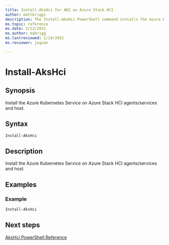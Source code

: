 ```yaml
---
title: Install-AksHci for AKS on Azure Stack HCI
author: mattbriggs
description: The Install-AksHci PowerShell command installs the Azure Kubernetes Service on Azure Stack HCI agents/services and host.
ms.topic: reference
ms.date: 2/12/2021
ms.author: mabrigg 
ms.lastreviewed: 1/14/2022
ms.reviewer: jeguan

---
```


# Install-AksHci

## Synopsis
Install the Azure Kubernetes Service on Azure Stack HCI agents/services and host.

## Syntax

```powershell
Install-AksHci
```

## Description
Install the Azure Kubernetes Service on Azure Stack HCI agents/services and host.

## Examples

### Example
```powershell
Install-AksHci
```
## Next steps

[AksHci PowerShell Reference](index.md)